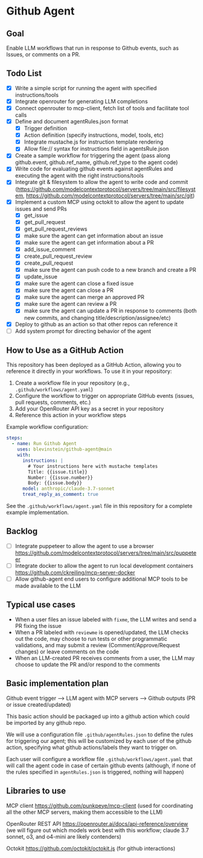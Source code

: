 # Github Agent

## Goal

Enable LLM workflows that run in response to Github events, such as Issues, or comments on a PR.

## Todo List

- [x] Write a simple script for running the agent with specified instructions/tools
- [x] Integrate openrouter for generating LLM completions
- [x] Connect openrouter to mcp-client, fetch list of tools and facilitate tool calls
- [x] Define and document agentRules.json format
  - [x] Trigger definition
  - [x] Action definition (specify instructions, model, tools, etc)
  - [x] Integrate mustache.js for instruction template rendering
  - [x] Allow file:// syntax for instructions field in agentsRule.json
- [x] Create a sample workflow for triggering the agent (pass along github.event, github.ref_name, github.ref_type to the agent code)
- [x] Write code for evaluating github events against agentRules and executing the agent with the right instructions/tools
- [x] Integrate git & filesystem to allow the agent to write code and commit (https://github.com/modelcontextprotocol/servers/tree/main/src/filesystem, https://github.com/modelcontextprotocol/servers/tree/main/src/git)
- [x] Implement a custom MCP using octokit to allow the agent to update issues and send PRs
  - [x] get_issue
  - [x] get_pull_request
  - [x] get_pull_request_reviews
  - [x] make sure the agent can get information about an issue
  - [x] make sure the agent can get information about a PR
  - [x] add_issue_comment
  - [x] create_pull_request_review
  - [x] create_pull_request
  - [x] make sure the agent can push code to a new branch and create a PR
  - [x] update_issue
  - [x] make sure the agent can close a fixed issue
  - [x] make sure the agent can close a PR
  - [x] make sure the agent can merge an approved PR
  - [x] make sure the agent can review a PR
  - [x] make sure the agent can update a PR in response to comments (both new commits, and changing title/description/assignee/etc)
- [x] Deploy to github as an action so that other repos can reference it
- [ ] Add system prompt for directing behavior of the agent

## How to Use as a GitHub Action

This repository has been deployed as a GitHub Action, allowing you to reference it directly in your workflows. To use it in your repository:

1. Create a workflow file in your repository (e.g., `.github/workflows/agent.yaml`)
2. Configure the workflow to trigger on appropriate GitHub events (issues, pull requests, comments, etc.)
3. Add your OpenRouter API key as a secret in your repository
4. Reference this action in your workflow steps

Example workflow configuration:

```yaml
steps:
  - name: Run Github Agent
    uses: blevinstein/github-agent@main
    with:
      instructions: |
        # Your instructions here with mustache templates
        Title: {{issue.title}}
        Number: {{issue.number}}
        Body: {{issue.body}}
      model: anthropic/claude-3.7-sonnet
      treat_reply_as_comment: true
```

See the `.github/workflows/agent.yaml` file in this repository for a complete example implementation.

## Backlog

- [ ] Integrate puppeteer to allow the agent to use a browser https://github.com/modelcontextprotocol/servers/tree/main/src/puppeteer
- [ ] Integrate docker to allow the agent to run local development containers https://github.com/ckreiling/mcp-server-docker
- [ ] Allow github-agent end users to configure additional MCP tools to be made available to the LLM

## Typical use cases

- When a user files an issue labeled with `fixme`, the LLM writes and send a PR fixing the issue
- When a PR labeled with `reviewme` is opened/updated, the LLM checks out the code, may choose to run tests or other programmatic validations, and may submit a review (Comment/Approve/Request changes) or leave comments on the code
- When an LLM-created PR receives comments from a user, the LLM may choose to update the PR and/or respond to the comments

## Basic implementation plan

Github event trigger --> LLM agent with MCP servers --> Github outputs (PR or issue created/updated)

This basic action should be packaged up into a github action which could be imported by any github repo.

We will use a configuration file `.github/agentRules.json` to define the rules for triggering our agent; this will be customized by each user of the github action, specifying what github actions/labels they want to trigger on.

Each user will configure a workflow file `.github/workflows/agent.yaml` that will call the agent code in case of certain github events (although, if none of the rules specified in `agentRules.json` is triggered, nothing will happen)

## Libraries to use

MCP client https://github.com/punkpeye/mcp-client (used for coordinating all the other MCP servers, making them accessible to the LLM)

OpenRouter REST API https://openrouter.ai/docs/api-reference/overview (we will figure out which models work best with this workflow; claude 3.7 sonnet, o3, and o4-mini are likely contenders)

Octokit https://github.com/octokit/octokit.js (for github interactions)
